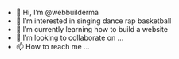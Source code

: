 - 👋 Hi, I’m @webbuilderma
- 👀 I’m interested in singing dance rap basketball
- 🌱 I’m currently learning how to build  a website
- 💞️ I’m looking to collaborate on ...
- 📫 How to reach me ...

<!---
webbuilderma/webbuilderma is a ✨ special ✨ repository because its `README.md` (this file) appears on your GitHub profile.
You can click the Preview link to take a look at your changes.
--->
